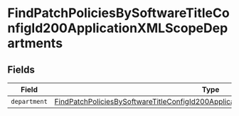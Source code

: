 # FindPatchPoliciesBySoftwareTitleConfigId200ApplicationXMLScopeDepartments


## Fields

| Field                                                                                                                                                                                                 | Type                                                                                                                                                                                                  | Required                                                                                                                                                                                              | Description                                                                                                                                                                                           |
| ----------------------------------------------------------------------------------------------------------------------------------------------------------------------------------------------------- | ----------------------------------------------------------------------------------------------------------------------------------------------------------------------------------------------------- | ----------------------------------------------------------------------------------------------------------------------------------------------------------------------------------------------------- | ----------------------------------------------------------------------------------------------------------------------------------------------------------------------------------------------------- |
| `department`                                                                                                                                                                                          | [FindPatchPoliciesBySoftwareTitleConfigId200ApplicationXMLScopeDepartmentsDepartment](../../models/operations/findpatchpoliciesbysoftwaretitleconfigid200applicationxmlscopedepartmentsdepartment.md) | :heavy_minus_sign:                                                                                                                                                                                    | N/A                                                                                                                                                                                                   |